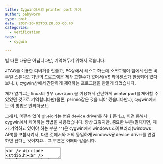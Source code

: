 ```yaml
---
title: Cygwin에서의 printer port 제어
author: babyworm
type: post
date: 2007-10-03T03:28:03+00:00
categories:
  - verification
tags:
  - cygwin

---
```

별 다른 내용은 아닙니다만, 기억해두기 위해서 적습니다. 

JTAG을 이용한 디버거를 만들고, PC상에서 테스트 하는데 소프트웨어 팀에서 만든 비주얼 스튜디오 기반의 프로그램은 제가 고칠수가 없어서(VS 라이센스가 한정되어 있다보니..), cygwin상에서 간단하게 제어하는 프로그램을 만들게 되었습니다. 

제가 알기로는 linux의 경우 /port/prn 을 이용해서 간단하게 printer port를 제어할 수 있었던 것으로 기억합니다만(물론, permio같은 것을 써야 겠습니다만..), cygwin에서는 이 방법은 안되더군요. 

그래서, 어쩔수 없이 giveio라는 범용 device driver를 하나 올리고, 이걸 통해서 cygwin에서 제어하는 방법을 사용했습니다. 항상 그렇지만, 중요한 부분(말하자면, 제가 기억하고 있어야 하는 부분 ^^)은 cygwin에서 windows 라이브러리(windows API)를 포함시켜서, 다른 것에서와 거의 동일하게 windows용 device driver를 연결하면 된다는 것이지요..&nbsp; 그 부분은 아래와 같습니다. 



<textarea name="code" class="c++"><br /> #include <stdio.h><br /> #include <sys/io.h><br /> #include <windows.h><br /> #define BASE_LPT 0x378<br /> #define TDI 0x1<br /> #define TMS 0x2<br /> #define TCK 0x4<br /> #define TRST 0x8<br /> #define TDO 0x40</p> 

<p>
  void init_jtag() ;
</p>

<p>
  int main (int argc, char *argv[])<br /> {<br /> int fd;
</p>

<p>
  printf (&#8220;testing program\n&#8221;);
</p>

<p>
  OSVERSIONINFO osvs;<br /> osvs.dwOSVersionInfoSize = sizeof(OSVERSIONINFO);<br /> GetVersionEx(&osvs);
</p>

<p>
  if(osvs.dwPlatformId == VER_PLATFORM_WIN32_NT) {<br /> printf(&#8220;win 32\n&#8221;);<br /> HANDLE handle;
</p>

<p>
  handle = CreateFile(&#8220;\\\\.\\giveio&#8221;, GENERIC_READ, 0, NULL,<br /> OPEN_EXISTING, FILE_ATTRIBUTE_NORMAL, NULL);
</p>

<p>
  if(handle == INVALID_HANDLE_VALUE) {<br /> fprintf(stderr,&#8221;Couldn&#8217;t access giveio device&#8221;);<br /> }<br /> CloseHandle(handle);<br /> }<br /> else {<br /> printf(&#8220;Not a win 32\n&#8221;);<br /> }
</p>

<p>
  init_jtag();
</p>

<p>
  return 0;<br /> }<br /> </textarea>
</p>